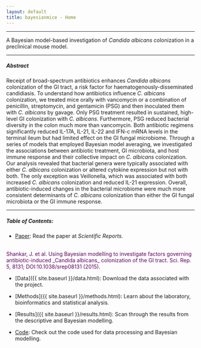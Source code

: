 ```yaml
---
layout: default
title: bayesianmice - Home
---
```

---
A Bayesian model-based investigation of _Candida albicans_ colonization in a preclinical mouse model.

---

##### Abstract
Receipt of broad-spectrum antibiotics enhances _Candida albicans_ colonization of the GI tract, a risk factor for haematogenously-disseminated candidiasis. To understand how antibiotics influence _C. albicans_ colonization, we treated mice orally with vancomycin or a combination of penicillin, streptomycin, and gentamicin (PSG) and then inoculated them with _C. albicans_ by gavage. Only PSG treatment resulted in sustained, high-level GI colonization with _C. albicans_. Furthermore, PSG reduced bacterial diversity in the colon much more than vancomycin. Both antibiotic regimens significantly reduced IL-17A, IL-21, IL-22 and IFN-c mRNA levels in the terminal ileum but had limited effect on the GI fungal microbiome. Through a series of models that employed Bayesian model averaging, we investigated the associations between antibiotic treatment, GI microbiota, and host immune response and their collective impact on _C. albicans_ colonization. Our analysis revealed that bacterial genera were typically associated with either _C. albicans_ colonization or altered cytokine expression but not with both. The only exception was Veillonella, which was associated with both increased _C. albicans_ colonization and reduced IL-21 expression. Overall, antibiotic-induced changes in the bacterial microbiome were much more consistent determinants of _C. albicans_ colonization than either the GI fungal microbiota or the GI immune response.


---
##### Table of Contents:

* [Paper](): Read the paper at _Scientific Reports_.
<br/>
<span style="color:#5e005e;">Shankar, J. et al. Using Bayesian modelling to investigate factors governing antibiotic-induced _Candida albicans_ colonization of the GI tract. Sci. Rep. 5, 8131; DOI:10.1038/srep08131 (2015).</span>

* [Data]({{ site.baseurl }}/data.html): Download the data associated with the project.

* [Methods]({{ site.baseurl }}/methods.html): Learn about the laboratory, bioinformatics and statistical analysis.

* [Results]({{ site.baseurl }}/results.html): Scan through the results from the descriptive and Bayesian modelling.

* [Code](https://github.com/openpencil/bayesianmice): Check out the code used for data processing and Bayesian modelling.
<br/>
